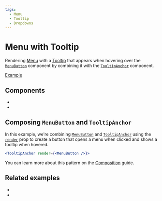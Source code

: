 ```yaml
---
tags:
  - Menu
  - Tooltip
  - Dropdowns
---
```


# Menu with Tooltip

<div data-description>

Rendering [Menu](/components/menu) with a [Tooltip](/components/tooltip) that appears when hovering over the [`MenuButton`](/reference/menu-button) component by combining it with the [`TooltipAnchor`](/reference/tooltip-anchor) component.

</div>

<div data-tags></div>

<a href="./index.tsx" data-playground>Example</a>

## Components

<div data-cards="components">

- [](/components/menu)
- [](/components/tooltip)

</div>

## Composing `MenuButton` and `TooltipAnchor`

In this example, we're combining [`MenuButton`](/reference/menu-button) and [`TooltipAnchor`](/reference/tooltip-anchor) using the [`render`](/apis/tooltip-anchor#render) prop to create a button that opens a menu when clicked and shows a tooltip when hovered.

```jsx
<TooltipAnchor render={<MenuButton />}>
```

You can learn more about this pattern on the [Composition](/guide/composition) guide.

## Related examples

<div data-cards="examples">

- [](/examples/menu-item-checkbox)
- [](/examples/dialog-menu)

</div>
